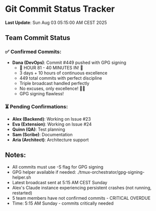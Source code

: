 # Git Commit Status Tracker

**Last Update**: Sun Aug 03 05:15:00 AM CEST 2025

## Team Commit Status

### ✅ Confirmed Commits:
- **Dana (DevOps)**: Commit #449 pushed with GPG signing
  - 🎉 HOUR 81 - 40 MINUTES IN! 🏅
  - 3 days + 10 hours of continuous excellence
  - 449 total commits with perfect discipline
  - Triple broadcast handled perfectly
  - No excuses, only excellence! 🚧🚀
  - GPG signing flawless!

### ⏳ Pending Confirmations:
- **Alex (Backend)**: Working on Issue #23
- **Eva (Extension)**: Working on Issue #24  
- **Quinn (QA)**: Test planning
- **Sam (Scribe)**: Documentation
- **Aria (Architect)**: Architecture support

## Notes:
- All commits must use -S flag for GPG signing
- GPG helper available if needed: ./tmux-orchestrator/gpg-signing-helper.sh
- Latest broadcast sent at 5:15 AM CEST Sunday
- Alex's Claude instance experiencing persistent crashes (not running, restarted)
- 5 team members have not confirmed commits - CRITICAL OVERDUE
- Time: 5:15 AM Sunday - commits critically needed